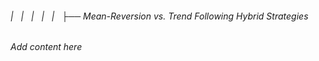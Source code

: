 ###### |   |   |   |   |   ├── Mean-Reversion vs. Trend Following Hybrid Strategies

*Add content here*